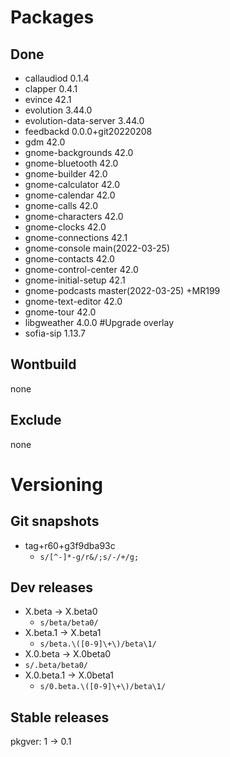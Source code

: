 # Packages
## Done
- callaudiod 0.1.4
- clapper 0.4.1
- evince 42.1
- evolution 3.44.0
- evolution-data-server 3.44.0
- feedbackd 0.0.0+git20220208
- gdm 42.0
- gnome-backgrounds 42.0
- gnome-bluetooth 42.0
- gnome-builder 42.0
- gnome-calculator 42.0
- gnome-calendar 42.0
- gnome-calls 42.0
- gnome-characters 42.0
- gnome-clocks 42.0
- gnome-connections 42.1
- gnome-console main(2022-03-25)
- gnome-contacts 42.0
- gnome-control-center 42.0
- gnome-initial-setup 42.1
- gnome-podcasts master(2022-03-25) +MR199
- gnome-text-editor 42.0
- gnome-tour 42.0
- libgweather 4.0.0 #Upgrade overlay
- sofia-sip 1.13.7

## Wontbuild
none
## Exclude
none

# Versioning
## Git snapshots
* tag+r60+g3f9dba93c
  * `s/[^-]*-g/r&/;s/-/+/g;`
## Dev releases
* X.beta -> X.beta0
  * `s/beta/beta0/`
* X.beta.1 -> X.beta1
  * `s/beta.\([0-9]\+\)/beta\1/`
* X.0.beta -> X.0beta0
* `s/.beta/beta0/`
* X.0.beta.1 -> X.0beta1
  * `s/0.beta.\([0-9]\+\)/beta\1/`
## Stable releases
pkgver: 1 -> 0.1
